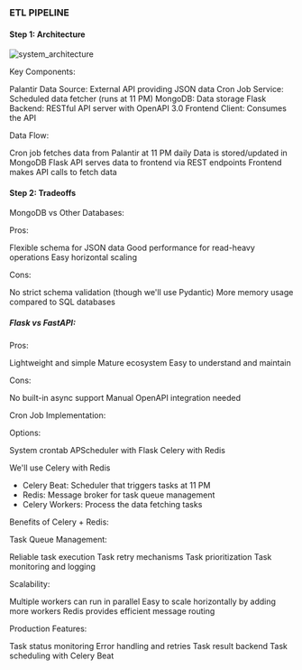 ### ETL PIPELINE

#### Step 1: Architecture

![system_architecture](https://github.com/Chukwuka1488/palantir-data-pipeline/blob/main/system_architecture.png?raw=true)

Key Components:

Palantir Data Source: External API providing JSON data
Cron Job Service: Scheduled data fetcher (runs at 11 PM)
MongoDB: Data storage
Flask Backend: RESTful API server with OpenAPI 3.0
Frontend Client: Consumes the API

Data Flow:

Cron job fetches data from Palantir at 11 PM daily
Data is stored/updated in MongoDB
Flask API serves data to frontend via REST endpoints
Frontend makes API calls to fetch data

#### Step 2: Tradeoffs

MongoDB vs Other Databases:

Pros:

Flexible schema for JSON data
Good performance for read-heavy operations
Easy horizontal scaling

Cons:

No strict schema validation (though we'll use Pydantic)
More memory usage compared to SQL databases

##### Flask vs FastAPI:

Pros:

Lightweight and simple
Mature ecosystem
Easy to understand and maintain

Cons:

No built-in async support
Manual OpenAPI integration needed

Cron Job Implementation:

Options:

System crontab
APScheduler with Flask
Celery with Redis

We'll use Celery with Redis

- Celery Beat: Scheduler that triggers tasks at 11 PM
- Redis: Message broker for task queue management
- Celery Workers: Process the data fetching tasks

Benefits of Celery + Redis:

Task Queue Management:

Reliable task execution
Task retry mechanisms
Task prioritization
Task monitoring and logging

Scalability:

Multiple workers can run in parallel
Easy to scale horizontally by adding more workers
Redis provides efficient message routing

Production Features:

Task status monitoring
Error handling and retries
Task result backend
Task scheduling with Celery Beat
